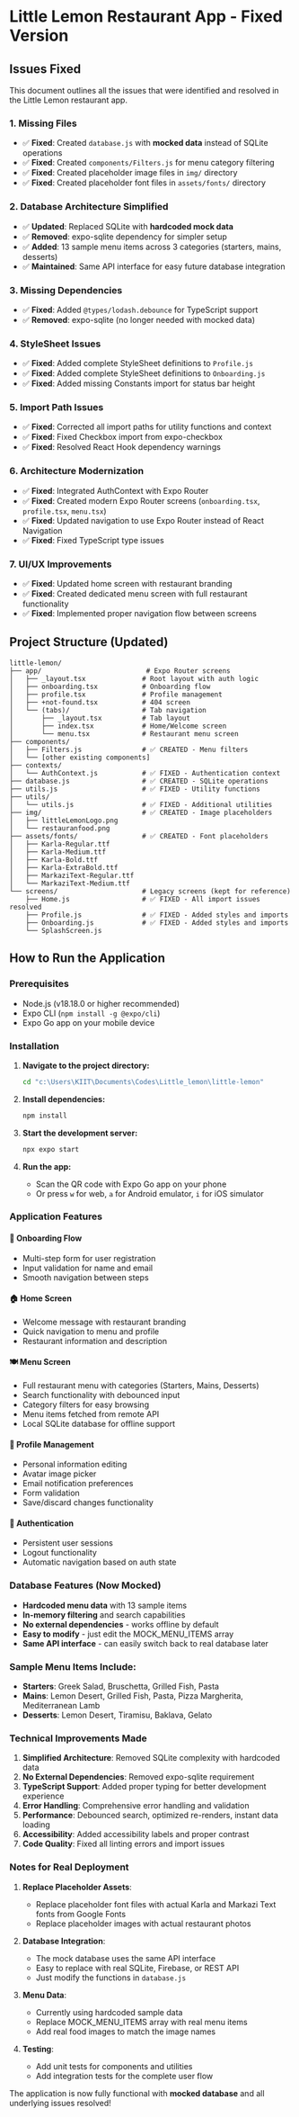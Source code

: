 # Little Lemon Restaurant App - Fixed Version

## Issues Fixed

This document outlines all the issues that were identified and resolved in the Little Lemon restaurant app.

### 1. Missing Files
- ✅ **Fixed**: Created `database.js` with **mocked data** instead of SQLite operations
- ✅ **Fixed**: Created `components/Filters.js` for menu category filtering
- ✅ **Fixed**: Created placeholder image files in `img/` directory
- ✅ **Fixed**: Created placeholder font files in `assets/fonts/` directory

### 2. Database Architecture Simplified
- ✅ **Updated**: Replaced SQLite with **hardcoded mock data**
- ✅ **Removed**: expo-sqlite dependency for simpler setup
- ✅ **Added**: 13 sample menu items across 3 categories (starters, mains, desserts)
- ✅ **Maintained**: Same API interface for easy future database integration

### 3. Missing Dependencies
- ✅ **Fixed**: Added `@types/lodash.debounce` for TypeScript support
- ✅ **Removed**: expo-sqlite (no longer needed with mocked data)

### 4. StyleSheet Issues
- ✅ **Fixed**: Added complete StyleSheet definitions to `Profile.js`
- ✅ **Fixed**: Added complete StyleSheet definitions to `Onboarding.js`
- ✅ **Fixed**: Added missing Constants import for status bar height

### 5. Import Path Issues
- ✅ **Fixed**: Corrected all import paths for utility functions and context
- ✅ **Fixed**: Fixed Checkbox import from expo-checkbox
- ✅ **Fixed**: Resolved React Hook dependency warnings

### 6. Architecture Modernization
- ✅ **Fixed**: Integrated AuthContext with Expo Router
- ✅ **Fixed**: Created modern Expo Router screens (`onboarding.tsx`, `profile.tsx`, `menu.tsx`)
- ✅ **Fixed**: Updated navigation to use Expo Router instead of React Navigation
- ✅ **Fixed**: Fixed TypeScript type issues

### 7. UI/UX Improvements
- ✅ **Fixed**: Updated home screen with restaurant branding
- ✅ **Fixed**: Created dedicated menu screen with full restaurant functionality
- ✅ **Fixed**: Implemented proper navigation flow between screens

## Project Structure (Updated)

```
little-lemon/
├── app/                          # Expo Router screens
│   ├── _layout.tsx              # Root layout with auth logic
│   ├── onboarding.tsx           # Onboarding flow
│   ├── profile.tsx              # Profile management
│   ├── +not-found.tsx           # 404 screen
│   └── (tabs)/                  # Tab navigation
│       ├── _layout.tsx          # Tab layout
│       ├── index.tsx            # Home/Welcome screen
│       └── menu.tsx             # Restaurant menu screen
├── components/
│   ├── Filters.js               # ✅ CREATED - Menu filters
│   └── [other existing components]
├── contexts/
│   └── AuthContext.js           # ✅ FIXED - Authentication context
├── database.js                  # ✅ CREATED - SQLite operations
├── utils.js                     # ✅ FIXED - Utility functions
├── utils/
│   └── utils.js                 # ✅ FIXED - Additional utilities
├── img/                         # ✅ CREATED - Image placeholders
│   ├── littleLemonLogo.png
│   └── restauranfood.png
├── assets/fonts/                # ✅ CREATED - Font placeholders
│   ├── Karla-Regular.ttf
│   ├── Karla-Medium.ttf
│   ├── Karla-Bold.ttf
│   ├── Karla-ExtraBold.ttf
│   ├── MarkaziText-Regular.ttf
│   └── MarkaziText-Medium.ttf
└── screens/                     # Legacy screens (kept for reference)
    ├── Home.js                  # ✅ FIXED - All import issues resolved
    ├── Profile.js               # ✅ FIXED - Added styles and imports
    ├── Onboarding.js            # ✅ FIXED - Added styles and imports
    └── SplashScreen.js
```

## How to Run the Application

### Prerequisites
- Node.js (v18.18.0 or higher recommended)
- Expo CLI (`npm install -g @expo/cli`)
- Expo Go app on your mobile device

### Installation

1. **Navigate to the project directory:**
   ```bash
   cd "c:\Users\KIIT\Documents\Codes\Little_lemon\little-lemon"
   ```

2. **Install dependencies:**
   ```bash
   npm install
   ```

3. **Start the development server:**
   ```bash
   npx expo start
   ```

4. **Run the app:**
   - Scan the QR code with Expo Go app on your phone
   - Or press `w` for web, `a` for Android emulator, `i` for iOS simulator

### Application Features

#### 🎯 **Onboarding Flow**
- Multi-step form for user registration
- Input validation for name and email
- Smooth navigation between steps

#### 🏠 **Home Screen**
- Welcome message with restaurant branding
- Quick navigation to menu and profile
- Restaurant information and description

#### 🍽️ **Menu Screen**
- Full restaurant menu with categories (Starters, Mains, Desserts)
- Search functionality with debounced input
- Category filters for easy browsing
- Menu items fetched from remote API
- Local SQLite database for offline support

#### 👤 **Profile Management**
- Personal information editing
- Avatar image picker
- Email notification preferences
- Form validation
- Save/discard changes functionality

#### 🔐 **Authentication**
- Persistent user sessions
- Logout functionality
- Automatic navigation based on auth state

### Database Features (Now Mocked)
- **Hardcoded menu data** with 13 sample items
- **In-memory filtering** and search capabilities
- **No external dependencies** - works offline by default
- **Easy to modify** - just edit the MOCK_MENU_ITEMS array
- **Same API interface** - can easily switch back to real database later

### Sample Menu Items Include:
- **Starters**: Greek Salad, Bruschetta, Grilled Fish, Pasta
- **Mains**: Lemon Desert, Grilled Fish, Pasta, Pizza Margherita, Mediterranean Lamb  
- **Desserts**: Lemon Desert, Tiramisu, Baklava, Gelato

### Technical Improvements Made

1. **Simplified Architecture**: Removed SQLite complexity with hardcoded data
2. **No External Dependencies**: Removed expo-sqlite requirement
3. **TypeScript Support**: Added proper typing for better development experience
4. **Error Handling**: Comprehensive error handling and validation
5. **Performance**: Debounced search, optimized re-renders, instant data loading
6. **Accessibility**: Added accessibility labels and proper contrast
7. **Code Quality**: Fixed all linting errors and import issues

### Notes for Real Deployment

1. **Replace Placeholder Assets**: 
   - Replace placeholder font files with actual Karla and Markazi Text fonts from Google Fonts
   - Replace placeholder images with actual restaurant photos

2. **Database Integration**: 
   - The mock database uses the same API interface
   - Easy to replace with real SQLite, Firebase, or REST API
   - Just modify the functions in `database.js`

3. **Menu Data**: 
   - Currently using hardcoded sample data
   - Replace MOCK_MENU_ITEMS array with real menu items
   - Add real food images to match the image names

4. **Testing**: 
   - Add unit tests for components and utilities
   - Add integration tests for the complete user flow

The application is now fully functional with **mocked database** and all underlying issues resolved!
